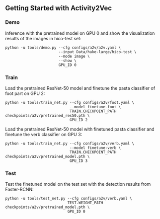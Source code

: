 ## Getting Started with Activity2Vec

### Demo
Inference with the pretrained model on GPU 0 and show the visualization results of the images in hico-test set:

```
python -u tools/demo.py --cfg configs/a2v/a2v.yaml \
                        --input Data/hake-large/hico-test \
                        --mode image \
                        --show \
                        GPU_ID 0
```

### Train
Load the pretrained ResNet-50 model and finetune the pasta classifier of foot part on GPU 2:

```
python -u tools/train_net.py --cfg configs/a2v/foot.yaml \
                             --model finetune-foot \
                             TRAIN.CHECKPOINT_PATH checkpoints/a2v/pretrained_res50.pth \
                             GPU_ID 2
```

Load the pretrained ResNet-50 model with finetuned pasta classifier and finetune the verb classifier on GPU 3:

```
python -u tools/train_net.py --cfg configs/a2v/verb.yaml \
                             --model finetune-verb \
                             TRAIN.CHECKPOINT_PATH checkpoints/a2v/pretrained_model.pth \
                             GPU_ID 3
```

### Test
Test the finetuned model on the test set with the detection results from Faster-RCNN:

```
python -u tools/test_net.py --cfg configs/a2v/verb.yaml \
                            TEST.WEIGHT_PATH checkpoints/a2v/pretrained_model.pth \
                            GPU_ID 0
```
